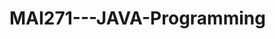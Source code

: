 # MAI271---JAVA-Programming

<link href="https://languages.abranhe.com/logos.css" rel="stylesheet">

<i class="programming lang-java"></i>